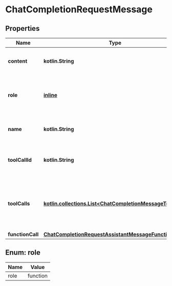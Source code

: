 
# ChatCompletionRequestMessage

## Properties
| Name | Type | Description | Notes |
| ------------ | ------------- | ------------- | ------------- |
| **content** | **kotlin.String** | The contents of the function message. |  |
| **role** | [**inline**](#Role) | The role of the messages author, in this case &#x60;function&#x60;. |  |
| **name** | **kotlin.String** | The name of the function to call. |  |
| **toolCallId** | **kotlin.String** | Tool call that this message is responding to. |  |
| **toolCalls** | [**kotlin.collections.List&lt;ChatCompletionMessageToolCall&gt;**](ChatCompletionMessageToolCall.md) | The tool calls generated by the model, such as function calls. |  [optional] |
| **functionCall** | [**ChatCompletionRequestAssistantMessageFunctionCall**](ChatCompletionRequestAssistantMessageFunctionCall.md) |  |  [optional] |


<a id="Role"></a>
## Enum: role
| Name | Value |
| ---- | ----- |
| role | function |



